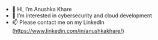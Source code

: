 - 👋 Hi, I’m Anushka Khare
- 👀 I’m interested in cybersecurity and cloud development
- 📫 Please contact me on my LinkedIn (https://www.linkedin.com/in/anushkakhare/)

<!---
AnushkaKhare-Eng/AnushkaKhare-Eng is a ✨ special ✨ repository because its `README.md` (this file) appears on your GitHub profile.
You can click the Preview link to take a look at your changes.
--->
